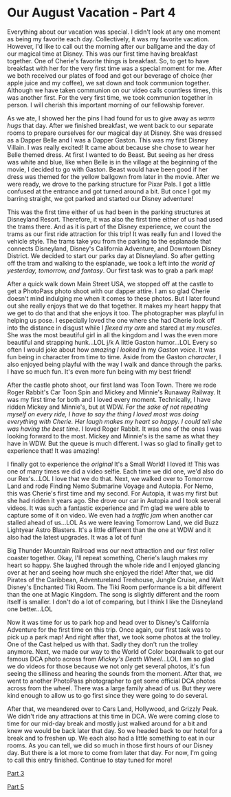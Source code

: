 # Our August Vacation - Part 4

Everything about our vacation was special. I didn't look at any one moment as being my favorite each day. Collectively, it was my favorite vacation. However, I'd like to call out the morning after our ballgame and the day of our magical time at Disney. This was our first time having breakfast together. One of Cherie's favorite things is breakfast. So, to get to have breakfast with her for the very first time was a special moment for me. After we both received our plates of food and got our beverage of choice (her apple juice and my coffee), we sat down and took communion together. Although we have taken communion on our video calls countless times, this was another first. For the very first time, we took communion together in person. I will cherish this important morning of our fellowship forever.

As we ate, I showed her the pins I had found for us to give away as *warm hugs* that day. After we finished breakfast, we went back to our separate rooms to prepare ourselves for our magical day at Disney. She was dressed as a Dapper Belle and I was a Dapper Gaston. This was my first Disney Villain. I was really excited! It came about because she chose to wear her Belle themed dress. At first I wanted to do Beast. But seeing as her dress was white and blue, like when Belle is in the village at the beginning of the movie, I decided to go with Gaston. Beast would have been good if her dress was themed for the yellow ballgown from later in the movie. After we were ready, we drove to the parking structure for Pixar Pals. I got a little confused at the entrance and got turned around a bit. But once I got my barring straight, we got parked and started our Disney adventure!

This was the first time either of us had been in the parking structures at Disneyland Resort. Therefore, it was also the first time either of us had used the trams there. And as it is part of the Disney experience, we count the trams as our first ride attraction for this trip! It was really fun and I loved the vehicle style. The trams take you from the parking to the esplanade that connects Disneyland, Disney's California Adventure, and Downtown Disney District. We decided to start our parks day at Disneyland. So after getting off the tram and walking to the esplanade, we took a left into *the world of yesterday, tomorrow, and fantasy*. Our first task was to grab a park map!

After a quick walk down Main Street USA, we stopped off at the castle to get a PhotoPass photo shoot with our dapper attire. I am so glad Cherie doesn't mind indulging me when it comes to these photos. But I later found out she really enjoys that we do that together. It makes my heart happy that we get to do that and that she enjoys it too. The photographer was playful in helping us pose. I especially loved the one where she had Cherie look off into the distance in disgust while I *flexed my arm* and stared at my *muscles*. She was the most beautiful girl in all the kingdom and I was the even more beautiful and strapping hunk...LOL j/k A little Gaston humor...LOL Every so often I would joke about how *amazing I looked* in my *Gaston voice*. It was fun being in character from time to time. Aside from the Gaston *character*, I also enjoyed being playful with the way I walk and dance through the parks. I have so much fun. It's even more fun being with my best friend!

After the castle photo shoot, our first land was Toon Town. There we rode Roger Rabbit's Car Toon Spin and Mickey and Minnie's Runaway Railway. It was my first time for both and I loved every moment. Technically, I have ridden Mickey and Minnie's, but at WDW. *For the sake of not repeating myself on every ride, I have to say the thing I loved most was doing everything with Cherie. Her laugh makes my heart so happy. I could tell she was having the best time*. I loved Roger Rabbit. It was one of the ones I was looking forward to the most. Mickey and Minnie's is the same as what they have in WDW. But the queue is much different. I was so glad to finally get to experience that! It was amazing!

I finally got to experience the *original* It's a Small World! I loved it! This was one of many times we did a video selfie. Each time we did one, we'd also do our Rex's...LOL I love that we do that. Next, we walked over to Tomorrow Land and rode Finding Nemo Submarine Voyage and Autopia. For Nemo, this was Cherie's first time and my second. For Autopia, it was my first but she had ridden it years ago. She drove our car in Autopia and I took several videos. It was such a fantastic experience and I'm glad we were able to capture some of it on video. We even had a *traffic jam* when another car stalled ahead of us...LOL As we were leaving Tomorrow Land, we did Buzz Lightyear Astro Blasters. It's a little different than the one at WDW and it also had the latest upgrades. It was a lot of fun!

Big Thunder Mountain Railroad was our next attraction and our first roller coaster together. Okay, I'll repeat something, Cherie's laugh makes my heart so happy. She laughed through the whole ride and I enjoyed glancing over at her and seeing how much she enjoyed the ride! After that, we did Pirates of the Caribbean, Adventureland Treehouse, Jungle Cruise, and Walt Disney's Enchanted Tiki Room. The Tiki Room performance is a bit different than the one at Magic Kingdom. The song is slightly different and the room itself is smaller. I don't do a lot of comparing, but I think I like the Disneyland one better...LOL

Now it was time for us to park hop and head over to Disney's California Adventure for the first time on this trip. Once again, our first task was to pick up a park map! And right after that, we took some photos at the trolley. One of the Cast helped us with that. Sadly they don't run the trolley anymore. Next, we made our way to the World of Color boardwalk to get our famous DCA photo across from *Mickey's Death Wheel*...LOL I am so glad we do videos for those because we not only get several photos, it's fun seeing the silliness and hearing the sounds from the moment. After that, we went to another PhotoPass photographer to get some official DCA photos across from the wheel. There was a large family ahead of us. But they were kind enough to allow us to go first since they were going to do several.

After that, we meandered over to Cars Land, Hollywood, and Grizzly Peak. We didn't ride any attractions at this time in DCA. We were coming close to time for our mid-day break and mostly just walked around for a bit and knew we would be back later that day. So we headed back to our hotel for a break and to freshen up. We each also had a little something to eat in our rooms. As you can tell, we did so much in those first hours of our Disney day. But there is a lot more to come from later that day. For now, I'm going to call this entry finished. Continue to stay tuned for more!

[Part 3](../09/04_our-august-vacation-part-3)

[Part 5](../09/16_our-august-vacation-part-5) 